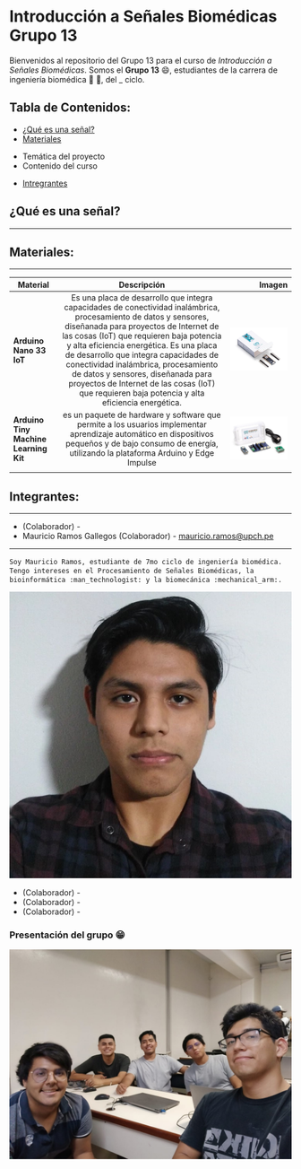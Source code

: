 # Introducción a Señales Biomédicas Grupo 13
Bienvenidos al repositorio del Grupo 13 para el curso de *Introducción a Señales Biomédicas*. Somos el **Grupo 13** :smile:, estudiantes de la carrera de ingeniería biomédica :dna: :microscope:, del _ ciclo. 

## Tabla de Contenidos:
* [¿Qué es una señal?](#¿qué-es-una-señal)
* [Materiales](#materiales)
- Temática del proyecto
- Contenido del curso
* [Intregrantes](#integrantes)

## ¿Qué es una señal?
---

## Materiales:
---
|Material    | Descripción  | Imagen |
| ---------- |:------------:|-------:|
|**Arduino Nano 33 IoT**| Es una placa de desarrollo que integra capacidades de conectividad inalámbrica, procesamiento de datos y sensores, diseñanada para proyectos de Internet de las cosas (IoT) que requieren baja potencia y alta eficiencia energética. Es una placa de desarrollo que integra capacidades de conectividad inalámbrica, procesamiento de datos y sensores, diseñanada para proyectos de Internet de las cosas (IoT) que requieren baja potencia y alta eficiencia energética.| ![ArduinoNano](Imagenes/Arduino%20Nano%20IoT.jpg)
|**Arduino Tiny Machine Learning Kit**| es un paquete de hardware y software que permite a los usuarios implementar aprendizaje automático en dispositivos pequeños y de bajo consumo de energía, utilizando la plataforma Arduino y Edge Impulse|![ArduinoTiny](Imagenes/Arduino%20Tiny%20Machine.jpg)|
||||



## Integrantes:
---
- (Colaborador) -
- Mauricio Ramos Gallegos (Colaborador) - mauricio.ramos@upch.pe 
---
    Soy Mauricio Ramos, estudiante de 7mo ciclo de ingeniería biomédica. Tengo intereses en el Procesamiento de Señales Biomédicas, la bioinformática :man_technologist: y la biomecánica :mechanical_arm:. 
![Mauricio Ramos](Imagenes/Fotos_Integrantes/MauricioRamos.jpg) 
- (Colaborador) -
- (Colaborador) -
- (Colaborador) -

### Presentación del grupo :grin:
![FotoGrupo](Imagenes/Foto_Grupal.jpg)